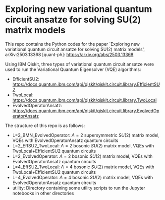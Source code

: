 # Exploring new variational quantum circuit ansatze for solving SU(2) matrix models

This repo contains the Python codes for the paper `Exploring new variational quantum circuit ansatze for solving SU(2) matrix models', 	
arXiv:2503.13368 [quant-ph]: https://arxiv.org/abs/2503.13368

Using IBM Qiskit, three types of variational quantum circuit ansatze were used to run the Variational Quantum Eigensolver (VQE) algorithms:
- EfficientSU2: https://docs.quantum.ibm.com/api/qiskit/qiskit.circuit.library.EfficientSU2
- TwoLocal: https://docs.quantum.ibm.com/api/qiskit/qiskit.circuit.library.TwoLocal
- EvolvedOperatorAnsatz: https://docs.quantum.ibm.com/api/qiskit/qiskit.circuit.library.EvolvedOperatorAnsatz

The structure of this repo is as follows:
- L=2_BMN_EvolvedOperator: $\Lambda=2$ supersymmetric $SU(2)$ matrix model, VQEs with EvolvedOperatorAnsatz quantum circuits
- L=2_EffSU2_TwoLocal:  $\Lambda=2$ bosonic $SU(2)$ matrix model, VQEs with TwoLocal+EfficientSU2 quantum circuits
- L=2_EvolvedOperator: $\Lambda=2$ bosonic $SU(2)$ matrix model, VQEs with EvolvedOperatorAnsatz quantum circuits
- L=4_EffSU2_TwoLocal: $\Lambda=4$ bosonic $SU(2)$ matrix model, VQEs with TwoLocal+EfficientSU2 quantum circuits
- L=4_EvolvedOperator:  $\Lambda=4$ bosonic $SU(2)$ matrix model, VQEs with EvolvedOperatorAnsatz quantum circuits
- utility:   Directory containing some utility scripts to run the Jupyter notebooks in other directories  

